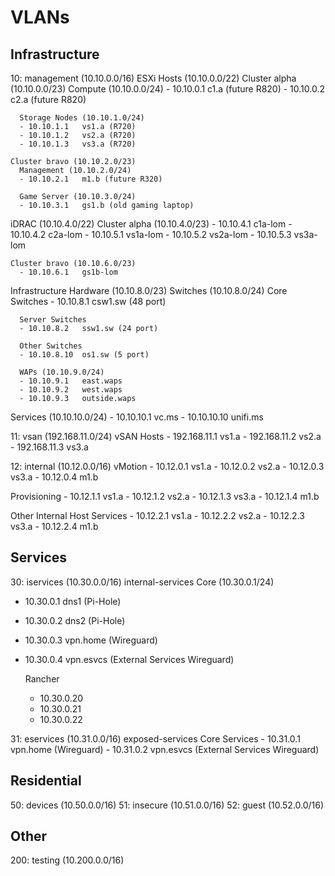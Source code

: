 # VLANs

## Infrastructure
10: management (10.10.0.0/16)
  ESXi Hosts (10.10.0.0/22)
    Cluster alpha (10.10.0.0/23) 
      Compute (10.10.0.0/24)
      - 10.10.0.1   c1.a (future R820)
      - 10.10.0.2   c2.a (future R820)

      Storage Nodes (10.10.1.0/24)
      - 10.10.1.1   vs1.a (R720)
      - 10.10.1.2   vs2.a (R720)
      - 10.10.1.3   vs3.a (R720)

    Cluster bravo (10.10.2.0/23)
      Management (10.10.2.0/24)
      - 10.10.2.1   m1.b (future R320)

      Game Server (10.10.3.0/24)
      - 10.10.3.1   gs1.b (old gaming laptop)  

  iDRAC (10.10.4.0/22)
    Cluster alpha (10.10.4.0/23)
      - 10.10.4.1   c1a-lom
      - 10.10.4.2   c2a-lom
      - 10.10.5.1   vs1a-lom
      - 10.10.5.2   vs2a-lom
      - 10.10.5.3   vs3a-lom
    
    Cluster bravo (10.10.6.0/23)
      - 10.10.6.1   gs1b-lom

  Infrastructure Hardware (10.10.8.0/23)
    Switches (10.10.8.0/24)
      Core Switches
      - 10.10.8.1   csw1.sw (48 port)
      
      Server Switches
      - 10.10.8.2   ssw1.sw (24 port)
      
      Other Switches
      - 10.10.8.10  os1.sw (5 port)

      WAPs (10.10.9.0/24)
      - 10.10.9.1   east.waps
      - 10.10.9.2   west.waps
      - 10.10.9.3   outside.waps
    
  Services (10.10.10.0/24)
    - 10.10.10.1   vc.ms
    - 10.10.10.10  unifi.ms

11: vsan    (192.168.11.0/24)
  vSAN Hosts 
    - 192.168.11.1   vs1.a
    - 192.168.11.2   vs2.a
    - 192.168.11.3   vs3.a

12: internal    (10.12.0.0/16)
  vMotion
    - 10.12.0.1   vs1.a
    - 10.12.0.2   vs2.a
    - 10.12.0.3   vs3.a
    - 10.12.0.4   m1.b
  
  Provisioning
    - 10.12.1.1   vs1.a
    - 10.12.1.2   vs2.a
    - 10.12.1.3   vs3.a
    - 10.12.1.4   m1.b

  Other Internal Host Services
    - 10.12.2.1   vs1.a
    - 10.12.2.2   vs2.a
    - 10.12.2.3   vs3.a
    - 10.12.2.4   m1.b

## Services
30: iservices (10.30.0.0/16) internal-services
  Core (10.30.0.1/24)
  - 10.30.0.1   dns1 (Pi-Hole)
  - 10.30.0.2   dns2 (Pi-Hole)
  - 10.30.0.3   vpn.home (Wireguard)
  - 10.30.0.4   vpn.esvcs (External Services Wireguard)

    Rancher 
    - 10.30.0.20
    - 10.30.0.21
    - 10.30.0.22 

31: eservices    (10.31.0.0/16) exposed-services
  Core Services
    - 10.31.0.1   vpn.home   (Wireguard)
    - 10.31.0.2   vpn.esvcs (External Services Wireguard)

## Residential
50: devices    (10.50.0.0/16)
51: insecure    (10.51.0.0/16)
52: guest    (10.52.0.0/16)

## Other
200: testing    (10.200.0.0/16)